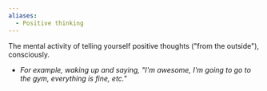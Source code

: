 ```yaml
---
aliases:
  - Positive thinking
---
```

The mental activity of telling yourself positive thoughts ("from the outside"), consciously.
- *For example, waking up and saying, "I'm awesome, I'm going to go to the gym, everything is fine, etc."*